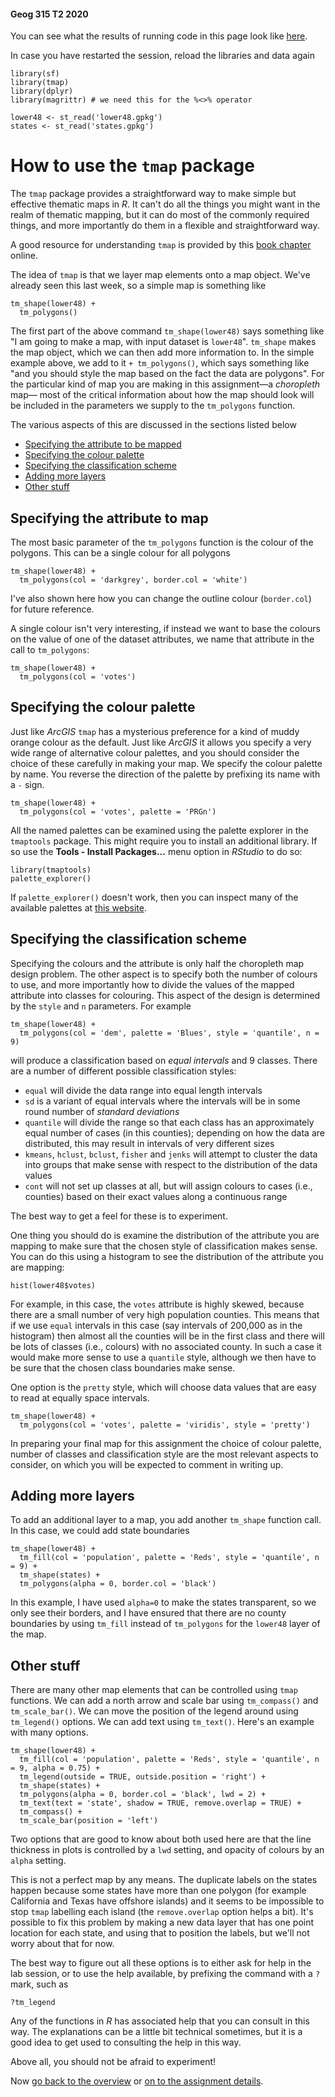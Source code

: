 #### Geog 315 T2 2020
You can see what the results of running code in this page look like [here](https://southosullivan.com/geog315/labs/making-maps-in-R-03-using-tmap.html).

In case you have restarted the session, reload the libraries and data again

```{r}
library(sf)
library(tmap)
library(dplyr)
library(magrittr) # we need this for the %<>% operator

lower48 <- st_read('lower48.gpkg')
states <- st_read('states.gpkg')
```

# How to use the `tmap` package
The `tmap` package provides a straightforward way to make simple but effective thematic maps in *R*. It can't do all the things you might want in the realm of thematic mapping, but it can do most of the commonly required things, and more importantly do them in a flexible and straightforward way.

A good resource for understanding `tmap` is provided by this [book chapter](https://geocompr.robinlovelace.net/adv-map.html) online.

The idea of `tmap` is that we layer map elements onto a map object. We've already seen this last week, so a simple map is something like

```{r}
tm_shape(lower48) +
  tm_polygons()
```

The first part of the above command `tm_shape(lower48)` says something like "I am going to make a map, with input dataset is `lower48`". `tm_shape` makes the map object, which we can then add more information to. In the simple example above, we add to it `+ tm_polygons()`, which says something like "and you should style the map based on the fact the data are polygons". For the particular kind of map you are making in this assignment&mdash;a *choropleth* map&mdash; most of the critical information about how the map should look will be included in the parameters we supply to the `tm_polygons` function.

The various aspects of this are discussed in the sections listed below
+ [Specifying the attribute to be mapped](#specifying-the-attribute-to-map)
+ [Specifying the colour palette](#specifying-the-colour-palette)
+ [Specifying the classification scheme](#specifying-the-classification-scheme)
+ [Adding more layers](#adding-more-layers)
+ [Other stuff](#other-stuff)

## Specifying the attribute to map
The most basic parameter of the `tm_polygons` function is the colour of the polygons. This can be a single colour for all polygons

```{r}
tm_shape(lower48) +
  tm_polygons(col = 'darkgrey', border.col = 'white')
```

I've also shown here how you can change the outline colour (`border.col`) for future reference.

A single colour isn't very interesting, if instead we want to base the colours on the value of one of the dataset attributes, we name that attribute in the call to `tm_polygons`:

```{r}
tm_shape(lower48) +
  tm_polygons(col = 'votes')
```

## Specifying the colour palette
Just like *ArcGIS* `tmap` has a mysterious preference for a kind of muddy orange colour as the default. Just like *ArcGIS* it allows you specify a very wide range of alternative colour palettes, and you should consider the choice of these carefully in making your map. We specify the colour palette by name. You reverse the direction of the palette by prefixing its name with a `-` sign.

```{r}
tm_shape(lower48) +
  tm_polygons(col = 'votes', palette = 'PRGn')
```

All the named palettes can be examined using the palette explorer in the `tmaptools` package. This might require you to install an additional library. If so use the **Tools - Install Packages...** menu option in *RStudio* to do so:

```{r}
library(tmaptools)
palette_explorer()
```

If `palette_explorer()` doesn't work, then you can inspect many of the available palettes at [this website](http://colorbrewer2.org).

## Specifying the classification scheme
Specifying the colours and the attribute is only half the choropleth map design problem. The other aspect is to specify both the number of colours to use, and more importantly how to divide the values of the mapped attribute into classes for colouring. This aspect of the design is determined by the `style` and `n` parameters. For example

```{r}
tm_shape(lower48) +
  tm_polygons(col = 'dem', palette = 'Blues', style = 'quantile', n = 9)
```

will produce a classification based on *equal intervals* and 9 classes. There are a number of different possible classification styles:

+ `equal` will divide the data range into equal length intervals
+ `sd` is a variant of equal intervals where the intervals will be in some round number of *standard deviations*
+ `quantile` will divide the range so that each class has an approximately equal number of cases (in this counties); depending on how the data are distributed, this may result in intervals of very different sizes
+ `kmeans`, `hclust`, `bclust`, `fisher` and `jenks` will attempt to cluster the data into groups that make sense with respect to the distribution of the data values
+ `cont` will not set up classes at all, but will assign colours to cases (i.e., counties) based on their exact values along a continuous range

The best way to get a feel for these is to experiment.

One thing you should do is examine the distribution of the attribute you are mapping to make sure that the chosen style of classification makes sense. You can do this using a histogram to see the distribution of the attribute you are mapping:

```{r}
hist(lower48$votes)
```

For example, in this case, the `votes` attribute is highly skewed, because there are a small number of very high population counties. This means that if we use `equal` intervals in this case (say intervals of 200,000 as in the histogram) then almost all the counties will be in the first class and there will be lots of classes (i.e., colours) with no associated county. In such a case it would make more sense to use a `quantile` style, although we then have to be sure that the chosen class boundaries make sense.

One option is the `pretty` style, which will choose data values that are easy to read at equally space intervals.

```{r}
tm_shape(lower48) +
  tm_polygons(col = 'votes', palette = 'viridis', style = 'pretty')
```

In preparing your final map for this assignment the choice of colour palette, number of classes and classification style are the most relevant aspects to consider, on which you will be expected to comment in writing up.

## Adding more layers
To add an additional layer to a map, you add another `tm_shape` function call. In this case, we could add state boundaries

```{r}
tm_shape(lower48) +
  tm_fill(col = 'population', palette = 'Reds', style = 'quantile', n = 9) +
  tm_shape(states) +
  tm_polygons(alpha = 0, border.col = 'black')
```

In this example, I have used `alpha=0` to make the states transparent, so we only see their borders, and I have ensured that there are no county boundaries by using `tm_fill` instead of `tm_polygons` for the `lower48` layer of the map.

## Other stuff
There are many other map elements that can be controlled using `tmap` functions. We can add a north arrow and scale bar using `tm_compass()` and `tm_scale_bar()`. We can move the position of the legend around using `tm_legend()` options. We can add text using `tm_text()`. Here's an example with many options.

```{r}
tm_shape(lower48) +
  tm_fill(col = 'population', palette = 'Reds', style = 'quantile', n = 9, alpha = 0.75) +
  tm_legend(outside = TRUE, outside.position = 'right') +
  tm_shape(states) +
  tm_polygons(alpha = 0, border.col = 'black', lwd = 2) +
  tm_text(text = 'state', shadow = TRUE, remove.overlap = TRUE) +
  tm_compass() +
  tm_scale_bar(position = 'left')
```

Two options that are good to know about both used here are that the line thickness in plots is controlled by a `lwd` setting, and opacity of colours by an `alpha` setting.

This is not a perfect map by any means. The duplicate labels on the states happen because some states have more than one polygon (for example California and Texas have offshore islands) and it seems to be impossible to stop `tmap` labelling each island (the `remove.overlap` option helps a bit). It's possible to fix this problem by making a new data layer that has one point location for each state, and using that to position the labels, but we'll not worry about that for now.

The best way to figure out all these options is to either ask for help in the lab session, or to use the help available, by prefixing the command with a `?` mark, such as

```{r}
?tm_legend
```

Any of the functions in *R* has associated help that you can consult in this way. The explanations can be a little bit technical sometimes, but it is a good idea to get used to consulting the help in this way.

Above all, you should not be afraid to experiment!

Now [go back to the overview](README.md) or [on to the assignment details](making-maps-in-R-04-assignment.md).
